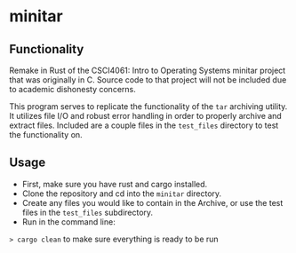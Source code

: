 # minitar

## Functionality

Remake in Rust of the CSCI4061: Intro to Operating Systems minitar project that was originally in C. Source code to that project will not be included due to academic dishonesty concerns.

This program serves to replicate the functionality of the `tar` archiving utility. It utilizes file I/O and robust error handling in order to properly archive and extract files. Included are a couple files in the `test_files` directory to test the functionality on. 

## Usage

- First, make sure you have rust and cargo installed.
- Clone the repository and cd into the `minitar` directory.
- Create any files you would like to contain in the Archive, or use the test files in the `test_files` subdirectory.
- Run in the command line:

`> cargo clean`
   to make sure everything is ready to be run


